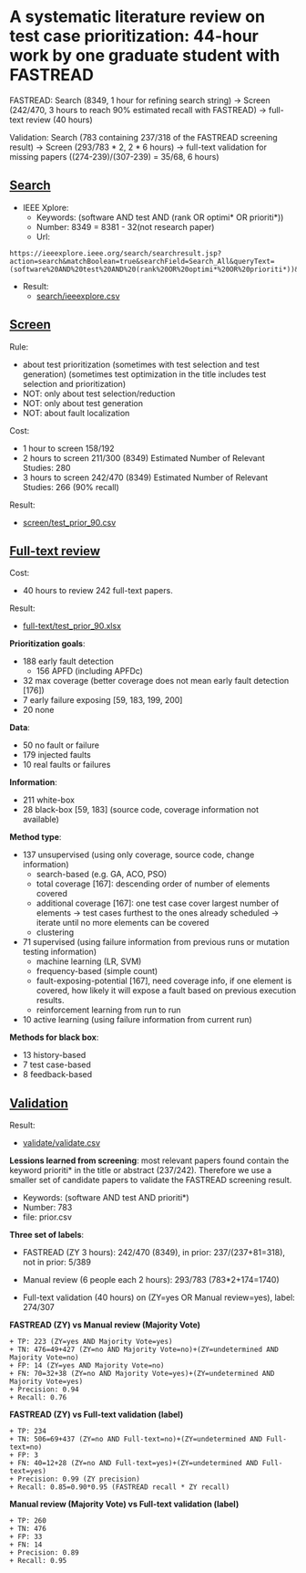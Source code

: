 # A systematic literature review on test case prioritization: 44-hour work by one graduate student with FASTREAD

FASTREAD: Search (8349, 1 hour for refining search string) -> Screen (242/470, 3 hours to reach 90% estimated recall with FASTREAD) -> full-text review (40 hours)

Validation: Search (783 containing 237/318 of the FASTREAD screening result) -> Screen (293/783 * 2, 2 * 6 hours) -> full-text validation for missing papers ((274-239)/(307-239) = 35/68, 6 hours)

## [Search](https://github.com/fastread/SLR_on_TCP/tree/master/search)

 - IEEE Xplore: 
   + Keywords: (software AND test AND (rank OR optimi* OR prioriti*))
   + Number: 8349 = 8381 - 32(not research paper)
   + Url: 
```
https://ieeexplore.ieee.org/search/searchresult.jsp?action=search&matchBoolean=true&searchField=Search_All&queryText=(software%20AND%20test%20AND%20(rank%20OR%20optimi*%20OR%20prioriti*))&highlight=true&returnType=SEARCH&refinements=ContentType:Conferences&refinements=ContentType:Journals%20.AND.%20Magazines&returnFacets=ALL&rowsPerPage=100
```
 - Result: 
   + [search/ieeexplore.csv](https://github.com/fastread/SLR_on_TCP/blob/master/search/ieeexplore.csv)


## [Screen](https://github.com/fastread/SLR_on_TCP/tree/master/screen)

Rule:
 + about test prioritization (sometimes with test selection and test generation) (sometimes test optimization in the title includes test selection and prioritization)
 + NOT: only about test selection/reduction
 + NOT: only about test generation
 + NOT: about fault localization

Cost:
 + 1 hour to screen 158/192
 + 2 hours to screen 211/300 (8349) Estimated Number of Relevant Studies: 280
 + 3 hours to screen 242/470 (8349) Estimated Number of Relevant Studies: 266 (90% recall)

Result:
 + [screen/test_prior_90.csv](https://github.com/fastread/SLR_on_TCP/blob/master/screen/test_prior_90.csv)

## [Full-text review](https://github.com/fastread/SLR_on_TCP/tree/master/full-text)

Cost:
 + 40 hours to review 242 full-text papers.

Result:
 + [full-text/test_prior_90.xlsx](https://github.com/fastread/SLR_on_TCP/blob/master/full-text/test_prior_90.xlsx)


**Prioritization goals**:
 - 188 early fault detection
    + 156 APFD (including APFDc)
 - 32 max coverage (better coverage does not mean early fault detection [176])
 - 7 early failure exposing [59, 183, 199, 200]
 - 20 none

**Data**:
 - 50 no fault or failure
 - 179 injected faults
 - 10 real faults or failures

**Information**:
 - 211 white-box
 - 28 black-box [59, 183] (source code, coverage information not available)

**Method type**:
 - 137 unsupervised (using only coverage, source code, change information)
   + search-based (e.g. GA, ACO, PSO)
   + total coverage [167]: descending order of number of elements covered
   + additional coverage [167]: one test case cover largest number of elements -> test cases furthest to the ones already scheduled -> iterate until no more elements can be covered
   + clustering
 - 71 supervised (using failure information from previous runs or mutation testing information)
   + machine learning (LR, SVM)
   + frequency-based (simple count)
   + fault-exposing-potential [167], need coverage info, if one element is covered, how likely it will expose a fault based on previous execution results.
   + reinforcement learning from run to run
 - 10 active learning (using failure information from current run)
 
**Methods for black box**:
 - 13 history-based
 - 7 test case-based
 - 8 feedback-based
 
   
## [Validation](https://github.com/fastread/SLR_on_TCP/tree/master/validate)

Result:
 + [validate/validate.csv](https://github.com/fastread/SLR_on_TCP/blob/master/validate/validate.csv)

**Lessions learned from screening**: most relevant papers found contain the keyword prioriti* in the title or abstract (237/242). Therefore we use a smaller set of candidate papers to validate the FASTREAD screening result.
  + Keywords: (software AND test AND prioriti*)
  + Number: 783
  + file: prior.csv

**Three set of labels**:

 - FASTREAD (ZY 3 hours): 242/470 (8349), in prior: 237/(237+81=318), not in prior: 5/389

 - Manual review (6 people each 2 hours): 293/783 (783*2+174=1740)

 - Full-text validation (40 hours) on (ZY=yes OR Manual review=yes), label: 274/307

**FASTREAD (ZY) vs Manual review (Majority Vote)**

	+ TP: 223 (ZY=yes AND Majority Vote=yes)
	+ TN: 476=49+427 (ZY=no AND Majority Vote=no)+(ZY=undetermined AND Majority Vote=no)
	+ FP: 14 (ZY=yes AND Majority Vote=no)
	+ FN: 70=32+38 (ZY=no AND Majority Vote=yes)+(ZY=undetermined AND Majority Vote=yes)
	+ Precision: 0.94
	+ Recall: 0.76

**FASTREAD (ZY) vs Full-text validation (label)**

	+ TP: 234
	+ TN: 506=69+437 (ZY=no AND Full-text=no)+(ZY=undetermined AND Full-text=no)
	+ FP: 3
	+ FN: 40=12+28 (ZY=no AND Full-text=yes)+(ZY=undetermined AND Full-text=yes)
	+ Precision: 0.99 (ZY precision)
	+ Recall: 0.85=0.90*0.95 (FASTREAD recall * ZY recall)

**Manual review (Majority Vote) vs Full-text validation (label)**

	+ TP: 260
	+ TN: 476
	+ FP: 33
	+ FN: 14
	+ Precision: 0.89
	+ Recall: 0.95
